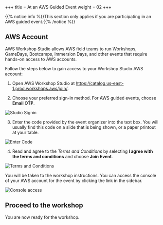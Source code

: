 +++
title = At an AWS Guided Event
weight = 02
+++

{{% notice info %}}This section only applies if you are participating in an AWS guided event.{{% /notice %}}

## AWS Account

AWS Workshop Studio allows AWS field teams to run Workshops, GameDays, Bootcamps, Immersion Days, and other events that require hands-on access to AWS accounts.

Follow the steps below to gain access to your Workshop Studio AWS account:

1. Open AWS Workshop Studio at https://catalog.us-east-1.prod.workshops.aws/join/.

2. Choose your preferred sign-in method. For AWS guided events, choose **Email OTP**.

![Studio Signin](/images/sign-in.png)

3. Enter the code provided by the event organizer into the text box. You will usually find this code on a slide that is being shown, or a paper printout at your table.

![Enter Code](/images/enter-access-code.png)

4. Read and agree to the *Terms and Conditions* by selecting **I agree with the terms and conditions** and choose **Join Event**.

![Terms and Conditions](/images/workshop-studio-tc.png)

You will be taken to the workshop instructions. You can access the console of your AWS account for the event by clicking the link in the sidebar.

![Console access](/images/console_access.png)


## Proceed to the workshop

You are now ready for the workshop.